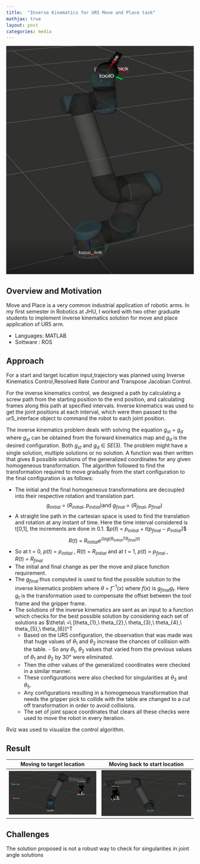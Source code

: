 ```yaml
---
title:  "Inverse Kinematics for UR5 Move and Place task"
mathjax: true
layout: post
categories: media
---
```


![](/assets/UR5moveAndPlace/homeConfig.png)

## Overview and Motivation

Move and Place is a very common industrial application of robotic arms. In my first semester in Robotics at JHU, I worked with two other graduate students to implement inverse kinematics solution for move and place application of UR5 arm. 

- Languages: MATLAB
- Sottware : ROS

## Approach

For a start and target location input,trajectory was planned using Inverse Kinematics Control,Resolved Rate Control and Transpose Jacobian Control.

For the inverse kinematics control, we designed a path by calculating a screw path from the starting position to the end position, and calculating frames along this path at specified intervals. Inverse kinematics was used to get the joint positions at each interval, which were then passed to the ur5_interface object to command the robot to each joint position.

The inverse kinematics problem deals with solving the equation $g_{st}\ =\ g_{d}$ where $g_{st}$ can be obtained from the forward kinematics map and $g_d$ is the desired configuration. Both $g_{st}$ and $g_{d}\ \in\ SE(3)$. The problem might have a single solution, multiple solutions or no solution. A function was then written that gives 8 possible solutions of the generalized coordinates for any given homogeneous transformation. The algorithm followed to find the transformation required to move gradually from the start configuration to the final configuration is as follows:

- The initial and the final homogeneous transformations are decoupled into their respective rotation and translation part.
   $$g_{initial}\ =\ (R_{initial},\ p_{initial}) \text{and}\ g_{final}\ =\ (R_{final},\ p_{final})$$
- A straight line path in the cartesian space is used to find the translation and rotation at any instant of time. Here the time interval considered is t[0,1], the increments are done in 0.1.
  $$p(t)$ = $p_{initial}\ +\ t(p_{final}\ -\ p_{initial})$$
  $$R(t)\ =\ R_{initial}e^{(log(R_{initial} T R_{final})t)}$$
- So at t = 0, $p(t)\ =\ p_{initial}$ , $R(t)\ =\ R_{initial}$  and at t = 1, $p(t)\ =\ p_{final}$ , $R(t)\ =\ R_{final}$ 
- The initial and final change as per the move and place function requirement. 
- The  $g_{final}$ thus computed is used to find the possible solution to the inverse kinematics problem where $\theta\ =\ f^{-1}(x)$ where $f(x)$ is $g_{final}g_{t}$. Here $g_{t}$ is the transformation used to compensate the offset between the tool frame and the gripper frame. 
- The solutions of the inverse kinematics are sent as an input to a function which checks for the best possible solution by considering each set of solutions as $\theta\ =\ [theta_{1},\ theta_{2},\ theta_{3},\ theta_{4},\ theta_{5},\ theta_{6}]^T 
  - Based on the UR5 configuration, the observation that was made was that huge values of $\theta_{1}$ and $\theta_{2}$ increase the chances of collision with the table.   - So any $\theta_{1}$, $\theta_{2}$ values that varied from the previous values of $\theta_{1}$ and $\theta_{2}$ by 30° were eliminated. 
  - Then the other values of the generalized coordinates were checked in a similar manner.
  - These configurations were also checked for singularities at $\theta_{3}$ and $\theta_{5}$.
  - Any configurations resulting in a homogeneous transformation that needs the gripper pick to collide with the table are changed to a cut off transformation in order to avoid collisions. 
  - The set of joint space coordinates that clears all these checks were used to move the robot in every iteration. 

Rviz was used to visualize the control algorithm. 

## Result

Moving to target location                        |  Moving back to start location
:-----------------------------------------------:|:------------------------------------------------:
![](/assets/UR5moveAndPlace/targetLocation.png)  |  ![](/assets/UR5moveAndPlace/startLocation.png)

## Challenges
The solution proposed is not a robust way to check for singularities in joint angle solutions 


